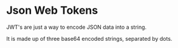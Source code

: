 # Json Web Tokens

JWT's are just a way to encode JSON data into a string.

It is made up of three base64 encoded strings, separated by dots.
